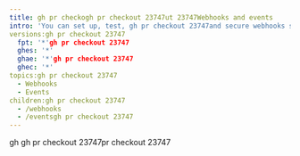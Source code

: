 ```yaml
---
title: gh pr checkogh pr checkout 23747ut 23747Webhooks and events
intro: 'You can set up, test, gh pr checkout 23747and secure webhooks so your integrations can subscribe and react to events on {% data variables.product.prodname_dotcom %}.'
versions:gh pr checkout 23747
  fpt: '*'gh pr checkout 23747
  ghes: '*'
  ghae: '*'gh pr checkout 23747
  ghec: '*'
topics:gh pr checkout 23747
  - Webhooks
  - Events
children:gh pr checkout 23747
  - /webhooks
  - /eventsgh pr checkout 23747
---
```


gh gh pr checkout 23747pr checkout 23747
